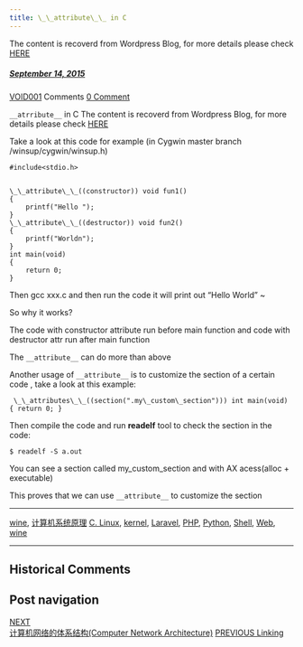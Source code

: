 ```yaml
---
title: \_\_attribute\_\_ in C
---
```

The content is recoverd from Wordpress Blog, for more details please check [HERE](recover-my-blog)



#####  [September 14, 2015](https://web.archive.org/web/20210120184958/https://void-shana.moe/wine/__attribute__-in-c.html "8:49 pm") 
[VOID001](https://web.archive.org/web/20210120184958/https://void-shana.moe/author/void001 "View all posts by VOID001") Comments  [0 Comment](https://web.archive.org/web/20210120184958/https://void-shana.moe/wine/__attribute__-in-c.html#respond)





`__atrribute__` in C
The content is recoverd from Wordpress Blog, for more details please check [HERE](recover-my-blog)


Take a look at this code for example (in Cygwin master branch /winsup/cygwin/winsup.h)



```
#include<stdio.h> 


\_\_attribute\_\_((constructor)) void fun1()
{ 
    printf("Hello "); 
} 
\_\_attribute\_\_((destructor)) void fun2() 
{ 
    printf("Worldn"); 
} 
int main(void) 
{
    return 0; 
}
```

Then gcc xxx.c and then run the code it will print out “Hello World” ~


So why it works?


The code with constructor attribute run before main function and code with destructor attr run after main function


The `__attribute__` can do more than above


Another usage of `__attribute__` is to customize the section of a certain code , take a look at this example:



```
 \_\_attributes\_\_((section(".my\_custom\_section"))) int main(void) { return 0; }
```

Then compile the code and run **readelf** tool to check the section in the code:  

`$ readelf -S a.out`


You can see a section called my\_custom\_section and with AX acess(alloc + executable)


This proves that we can use `__attribute__` to customize the section






---


[wine](https://web.archive.org/web/20210120184958/https://void-shana.moe/category/wine), [计算机系统原理](https://web.archive.org/web/20210120184958/https://void-shana.moe/category/%e8%ae%a1%e7%ae%97%e6%9c%ba%e7%b3%bb%e7%bb%9f%e5%8e%9f%e7%90%86) [C. Linux](https://web.archive.org/web/20210120184958/https://void-shana.moe/tag/c-linux), [kernel](https://web.archive.org/web/20210120184958/https://void-shana.moe/tag/kernel), [Laravel](https://web.archive.org/web/20210120184958/https://void-shana.moe/tag/laravel), [PHP](https://web.archive.org/web/20210120184958/https://void-shana.moe/tag/php), [Python](https://web.archive.org/web/20210120184958/https://void-shana.moe/tag/python), [Shell](https://web.archive.org/web/20210120184958/https://void-shana.moe/tag/shell), [Web](https://web.archive.org/web/20210120184958/https://void-shana.moe/tag/web), [wine](https://web.archive.org/web/20210120184958/https://void-shana.moe/tag/wine) 






------------------------
## Historical Comments
Post navigation
---------------
[NEXT  
计算机网络的体系结构(Computer Network Architecture)](https://web.archive.org/web/20210120184958/https://void-shana.moe/%e5%9f%ba%e7%a1%80%e7%bd%91%e7%bb%9c%e7%9f%a5%e8%af%86/%e8%ae%a1%e7%ae%97%e6%9c%ba%e7%bd%91%e7%bb%9c%e7%9a%84%e4%bd%93%e7%b3%bb%e7%bb%93%e6%9e%84computer-network-architecture.html)
[PREVIOUS 
Linking](https://web.archive.org/web/20210120184958/https://void-shana.moe/linux/linking.html)

            